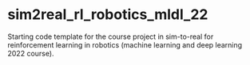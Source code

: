 # sim2real_rl_robotics_mldl_22
Starting code template for the course project in sim-to-real for reinforcement learning in robotics (machine learning and deep learning 2022 course). 
